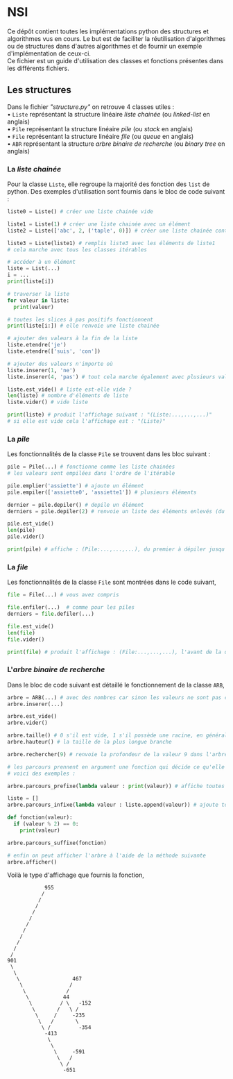 # NSI
Ce dépôt contient toutes les implémentations python des structures et algorithmes vus en cours. Le but est de faciliter la réutilisation d'algorithmes ou de structures dans d'autres algorithmes et de fournir un exemple d'implémentation de ceux-ci.   
Ce fichier est un guide d'utilisation des classes et fonctions présentes dans les différents fichiers.

## Les structures
Dans le fichier _"structure.py"_ on retrouve 4 classes utiles :  
• `Liste` représentant la structure linéaire _liste chainée_ (ou _linked-list_ en anglais)  
• `Pile` représentant la structure linéaire _pile_ (ou _stack_ en anglais)  
• `File` représentant la structure linéaire _file_ (ou _queue_ en anglais)  
• `ABR` représentant la structure _arbre binaire de recherche_  (ou _binary tree_ en anglais)

### La _liste chainée_
Pour la classe `Liste`, elle regroupe la majorité des fonction des `list` de python. Des exemples d'utilisation sont fournis dans le bloc de code suivant :

```python 
liste0 = Liste() # créer une liste chainée vide

liste1 = Liste(1) # créer une liste chainée avec un élément
liste2 = Liste(['abc', 2, ('taple', 0)]) # créer une liste chainée contenant des éléments par défaut

liste3 = Liste(liste1) # remplis liste3 avec les éléments de liste1
# cela marche avec tous les classes itérables

# accéder à un élément
liste = List(...)
i = ...
print(liste[i])

# traverser la liste
for valeur in liste: 
  print(valeur)    

# toutes les slices à pas positifs fonctionnent
print(liste[i:]) # elle renvoie une liste chainée

# ajouter des valeurs à la fin de la liste
liste.etendre('je')
liste.etendre(['suis', 'con'])

# ajouter des valeurs n'importe où
liste.inserer(1, 'ne')
liste.inserer(4, 'pas') # tout cela marche également avec plusieurs valeurs

liste.est_vide() # liste est-elle vide ?
len(liste) # nombre d'éléments de liste
liste.vider() # vide liste

print(liste) # produit l'affichage suivant : "(Liste:...,...,...)"
# si elle est vide cela l'affichage est : "(Liste)"
```

### La _pile_

Les fonctionnalités de la classe `Pile` se trouvent dans les bloc suivant :  

```python
pile = Pile(...) # fonctionne comme les liste chainées
# les valeurs sont empilées dans l'ordre de l'itérable

pile.emplier('assiette') # ajoute un élément
pile.empiler(['assiette0', 'assiette1']) # plusieurs éléments

dernier = pile.depiler() # depile un élément
derniers = pile.depiler(2) # renvoie un liste des éléments enlevés (du premier enlevé au dernier)

pile.est_vide() 
len(pile) 
pile.vider() 

print(pile) # affiche : (Pile:...,...,...), du premier à dépiler jusqu'au dernier
```

### La _file_

Les fonctionnalités de la classe `File` sont montrées dans le code suivant,

```python
file = File(...) # vous avez compris

file.enfiler(...)  # comme pour les piles
derniers = file.defiler(...) 

file.est_vide()
len(file)
file.vider()

print(file) # produit l'affichage : (File:...,...,...), l'avant de la queue est à droite 
```

### L'_arbre binaire de recherche_

Dans le bloc de code suivant est détaillé le fonctionnement de la classe `ARB`,

```python
arbre = ARB(...) # avec des nombres car sinon les valeurs ne sont pas comparables
arbre.inserer(...)

arbre.est_vide()
arbre.vider()

arbre.taille() # 0 s'il est vide, 1 s'il possède une racine, en général le nombre de noeuds
arbre.hauteur() # la taille de la plus longue branche

arbre.rechercher(9) # renvoie la profondeur de la valeur 9 dans l'arbre (et 0 si elle n'y est pas) 

# les parcours prennent en argument une fonction qui décide ce qu'elle fait de la valeur
# voici des exemples :

arbre.parcours_prefixe(lambda valeur : print(valeur)) # affiche toutes les valeurs

liste = []
arbre.parcours_infixe(lambda valeur : liste.append(valeur)) # ajoute toutes la valeurs à liste

def fonction(valeur):
  if (valeur % 2) == 0:
    print(valeur)

arbre.parcours_suffixe(fonction)

# enfin on peut afficher l'arbre à l'aide de la méthode suivante
arbre.afficher()
```

Voilà le type d'affichage que fournis la fonction,

```console
            955
           /
          /
         /
        /
       /
      /
     /
    /
   /
  /
 /
901
 \
  \
   \                 467
    \               /
     \             /
      \           44
       \         / \   -152
        \       /   \ /
         \     /     -235
          \   /       \
           \ /         -354
            -413
             \
              \
               \     -591
                \   /
                 \ /
                  -651
```
